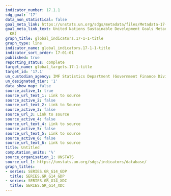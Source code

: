 ```yaml
---
indicator_number: 17.1.1
sdg_goal: '17'
data_non_statistical: false
goal_meta_link: https://unstats.un.org/sdgs/metadata/files/Metadata-17-01-01.pdf
goal_meta_link_text: United Nations Sustainable Development Goals Metadata (PDF 469
  KB)
graph_title: global_indicators.17-1-1-title
graph_type: line
indicator_name: global_indicators.17-1-1-title
indicator_sort_order: 17-01-01
published: true
reporting_status: complete
target_name: global_targets.17-1-title
target_id: '17.1'
un_custodian_agency: IMF Statistics Department (Government Finance Division)
un_designated_tier: '1'
data_show_map: false
source_active_1: true
source_url_text_1: Link to source
source_active_2: false
source_url_text_2: Link to Source
source_active_3: false
source_url_3: Link to source
source_active_4: false
source_url_text_4: Link to source
source_active_5: false
source_url_text_5: Link to source
source_active_6: false
source_url_text_6: Link to source
title: Untitled
computation_units: '%'
source_organisation_1: UNSTATS
source_url_1: https://unstats.un.org/sdgs/indicators/database/
graph_titles:
- series: SERIES.GR_G14_GDP
  title: SERIES.GR_G14_GDP
- series: SERIES.GR_G14_XDC
  title: SERIES.GR_G14_XDC
---
```


